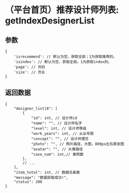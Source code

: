 # （平台首页）推荐设计师列表: getIndexDesignerList

## 参数

    {
        'isrecommend': // 默认为空，获取全部；1为获取推荐的。
        'isindex': // 默认为空，获取全部。1为获取index的。
        'page': // 页码
        'size': // 页长
    }

## 返回数据

    {
        "designer_list|8": [
            {
                "id": int, // 设计师id
                "name": "", // 设计师名字
                "level": int, // 设计师等级
                "work_years": int, // 从业年限
                "concept": "", // 设计师理念
                "photo": "", // 照片路径，大图，800px左右那张图
                "avatar": "", // 头像路径
                "case_num": int,// 案例数
            },
            // ...
        ],
        "item_total": int, // 数据总条数
        "message": "数据获取成功!",
        "status": 200
    }
